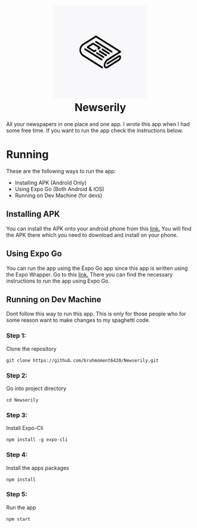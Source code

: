 <h1 align="center">
  <img src="https://github.com/bruhmoment6420/Newserily/blob/main/assets/icon.png" width="250" height="250"/><br/>
  Newserily
</h1>

All your newspapers in one place and one app. I wrote this app when I had some free time. If you want to run the app check the instructions below.
# Running
These are the following ways to run the app:
- Installing APK (Android Only)
- Using Expo Go (Both Android & IOS)
- Running on Dev Machine (for devs)
## Installing APK
You can install the APK onto your android phone from this [link.](https://github.com/bruhmoment6420/Newserily/releases/tag/v1.0)
You will find the APK there which you need to download and install on your phone.
## Using Expo Go
You can run the app using the Expo Go app since this app is written using the Expo Wrapper. Go to this [link.](https://expo.io/@tahlial/projects/newserily)
There you can find the necessary instructions to run the app using Expo Go.
## Running on Dev Machine
Dont follow this way to run this app. This is only for those people who for some reason want to make changes to my spaghetti code.
### Step 1:
Clone the repository
```
git clone https://github.com/bruhmoment6420/Newserily.git
```
### Step 2:
Go into project directory
```
cd Newserily
```
### Step 3:
Install Expo-Cli
```
npm install -g expo-cli
```
### Step 4:
Install the apps packages
```
npm install
```
### Step 5:
Run the app
```
npm start
```
